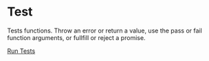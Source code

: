 # Test
Tests functions. Throw an error or return a value, use the pass or fail function arguments, or fullfill or reject a promise.

<a href="https://danielherr.github.io/Test/tests.html">Run Tests</a>
